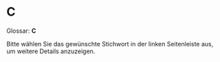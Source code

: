 # C

Glossar: **C**

Bitte wählen Sie das gewünschte Stichwort in der linken Seitenleiste aus, um weitere Details anzuzeigen.